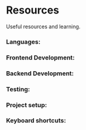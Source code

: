 # Resources

Useful resources and learning.


### Languages:

### Frontend Development:

### Backend Development:

### Testing:

### Project setup:

### Keyboard shortcuts:

